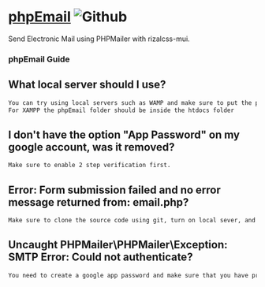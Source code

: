 # [phpEmail](https://github.com/allencasul/phpEmail) ![Github](https://img.shields.io/github/license/allencasul/phpEmail?logo=Github)

Send Electronic Mail using PHPMailer with rizalcss-mui.

### phpEmail Guide

## What local server should I use?
```sh
You can try using local servers such as WAMP and make sure to put the phpEmail folder inside the directory wamp64 --> www folder.
For XAMPP the phpEmail folder should be inside the htdocs folder
```

## I don't have the option "App Password" on my google account, was it removed?

```sh
Make sure to enable 2 step verification first.
```

## Error: Form submission failed and no error message returned from: email.php?

```sh
Make sure to clone the source code using git, turn on local sever, and run localhost/phpEmail in the search bar.
```

## Uncaught PHPMailer\PHPMailer\Exception: SMTP Error: Could not authenticate?

```sh
You need to create a google app password and make sure that you have provided the correct information such as the generated app password/your email address. You can also refer to the source code provided by me.
```
